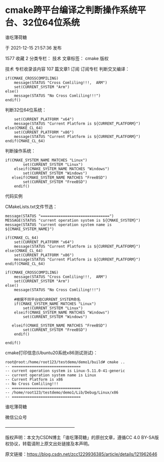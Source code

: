 # cmake跨平台编译之判断操作系统平台、32位64位系统

谁吃薄荷糖

于 2021-12-15 21:57:36 发布

1577
 收藏 2
分类专栏： 技术 文章标签： cmake
版权

技术
专栏收录该内容
107 篇文章1 订阅
订阅专栏
判断交叉编译：


```
if(CMAKE_CROSSCOMPILING)
    message(STATUS "Cross Comliling!!!,  ARM")
    set(CURRENT_SYSTEM "Arm")
else()
    message(STATUS "No Cross Comliling!!!")
endif()
```

判断32位64位系统：

```if(CMAKE_CL_64)
    set(CURRENT_PLATFORM "x64")
    message(STATUS "Current Platform is ${CURRENT_PLATFORM}")
else(CMAKE_CL_64)
    set(CURRENT_PLATFORM "x86")
    message(STATUS "Current Platform is ${CURRENT_PLATFORM}")
endif(CMAKE_CL_64)
```

判断操作系统：

```
if(CMAKE_SYSTEM_NAME MATCHES "Linux")
        set(CURRENT_SYSTEM "Linux")
    elseif(CMAKE_SYSTEM_NAME MATCHES "Windows")
        set(CURRENT_SYSTEM "Windows")
   elseif(CMAKE_SYSTEM_NAME MATCHES "FreeBSD")
        set(CURRENT_SYSTEM "FreeBSD")
    endif()
```

代码实例

CMakeLists.txt文件节选：

```
message(STATUS "===============================")
MESSAGE(STATUS "current operation system is ${CMAKE_SYSTEM}")
message(STATUS "current operation system name is ${CMAKE_SYSTEM_NAME}")

if(CMAKE_CL_64)
    set(CURRENT_PLATFORM "x64")
    message(STATUS "Current Platform is ${CURRENT_PLATFORM}")
else(CMAKE_CL_64)
    set(CURRENT_PLATFORM "x86")
    message(STATUS "Current Platform is ${CURRENT_PLATFORM}")
endif(CMAKE_CL_64)

if(CMAKE_CROSSCOMPILING)
    message(STATUS "Cross Comliling!!!,  ARM")
    set(CURRENT_SYSTEM "Arm")
else()
    message(STATUS "No Cross Comliling!!!")

    #根据不同平台给CURRENT_SYSTEM命名
    if(CMAKE_SYSTEM_NAME MATCHES "Linux")
        set(CURRENT_SYSTEM "Linux")
    elseif(CMAKE_SYSTEM_NAME MATCHES "Windows")
        set(CURRENT_SYSTEM "Windows")

   elseif(CMAKE_SYSTEM_NAME MATCHES "FreeBSD")
        set(CURRENT_SYSTEM "FreeBSD")
    endif()

endif()
```


cmake打印信息(Ubuntu20系统x86测试测试)：

```
root@root:/home/root123/testdemo/demo1/build# cmake ..
-- ===============================
-- current operation system is Linux-5.11.0-41-generic
-- current operation system name is Linux
-- Current Platform is x86
-- No Cross Comliling!!!
-- ===============================
-- /home/root123/testdemo/demo1/Lib/Debug/Linux/x86
-- ===============================
```


谁吃薄荷糖

微信公众号

————————————————

版权声明：本文为CSDN博主「谁吃薄荷糖」的原创文章，遵循CC 4.0 BY-SA版权协议，转载请附上原文出处链接及本声明。

原文链接：https://blog.csdn.net/zcc1229936385/article/details/121962646
